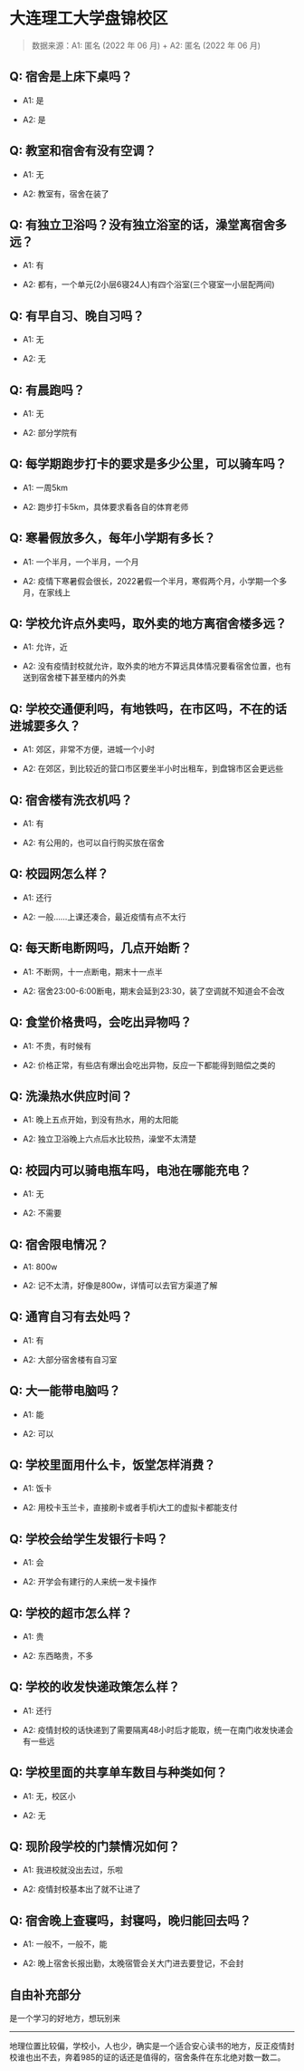 # 大连理工大学盘锦校区

> 数据来源：A1: 匿名 (2022 年 06 月) + A2: 匿名 (2022 年 06 月)

## Q: 宿舍是上床下桌吗？

- A1: 是

- A2: 是

## Q: 教室和宿舍有没有空调？

- A1: 无

- A2: 教室有，宿舍在装了

## Q: 有独立卫浴吗？没有独立浴室的话，澡堂离宿舍多远？

- A1: 有

- A2: 都有，一个单元(2小层6寝24人)有四个浴室(三个寝室一小层配两间)

## Q: 有早自习、晚自习吗？

- A1: 无

- A2: 无

## Q: 有晨跑吗？

- A1: 无

- A2: 部分学院有

## Q: 每学期跑步打卡的要求是多少公里，可以骑车吗？

- A1: 一周5km

- A2: 跑步打卡5km，具体要求看各自的体育老师

## Q: 寒暑假放多久，每年小学期有多长？

- A1: 一个半月，一个半月，一个月

- A2: 疫情下寒暑假会很长，2022暑假一个半月，寒假两个月，小学期一个多月，在家线上

## Q: 学校允许点外卖吗，取外卖的地方离宿舍楼多远？

- A1: 允许，近

- A2: 没有疫情封校就允许，取外卖的地方不算远具体情况要看宿舍位置，也有送到宿舍楼下甚至楼内的外卖

## Q: 学校交通便利吗，有地铁吗，在市区吗，不在的话进城要多久？

- A1: 郊区，非常不方便，进城一个小时

- A2: 在郊区，到比较近的营口市区要坐半小时出租车，到盘锦市区会更远些

## Q: 宿舍楼有洗衣机吗？

- A1: 有

- A2: 有公用的，也可以自行购买放在宿舍

## Q: 校园网怎么样？

- A1: 还行

- A2: 一般……上课还凑合，最近疫情有点不太行

## Q: 每天断电断网吗，几点开始断？

- A1: 不断网，十一点断电，期末十一点半

- A2: 宿舍23:00-6:00断电，期末会延到23:30，装了空调就不知道会不会改

## Q: 食堂价格贵吗，会吃出异物吗？

- A1: 不贵，有时候有

- A2: 价格正常，有些店有爆出会吃出异物，反应一下都能得到赔偿之类的

## Q: 洗澡热水供应时间？

- A1: 晚上五点开始，到没有热水，用的太阳能

- A2: 独立卫浴晚上六点后水比较热，澡堂不太清楚

## Q: 校园内可以骑电瓶车吗，电池在哪能充电？

- A1: 无

- A2: 不需要

## Q: 宿舍限电情况？

- A1: 800w

- A2: 记不太清，好像是800w，详情可以去官方渠道了解

## Q: 通宵自习有去处吗？

- A1: 有

- A2: 大部分宿舍楼有自习室

## Q: 大一能带电脑吗？

- A1: 能

- A2: 可以

## Q: 学校里面用什么卡，饭堂怎样消费？

- A1: 饭卡

- A2: 用校卡玉兰卡，直接刷卡或者手机i大工的虚拟卡都能支付

## Q: 学校会给学生发银行卡吗？

- A1: 会

- A2: 开学会有建行的人来统一发卡操作

## Q: 学校的超市怎么样？

- A1: 贵

- A2: 东西略贵，不多

## Q: 学校的收发快递政策怎么样？

- A1: 还行

- A2: 疫情封校的话快递到了需要隔离48小时后才能取，统一在南门收发快递会有一些远

## Q: 学校里面的共享单车数目与种类如何？

- A1: 无，校区小

- A2: 无

## Q: 现阶段学校的门禁情况如何？

- A1: 我进校就没出去过，乐啦

- A2: 疫情封校基本出了就不让进了

## Q: 宿舍晚上查寝吗，封寝吗，晚归能回去吗？

- A1: 一般不，一般不，能

- A2: 晚上宿舍长报出勤，太晚宿管会关大门进去要登记，不会封

## 自由补充部分

是一个学习的好地方，想玩别来

***

地理位置比较偏，学校小，人也少，确实是一个适合安心读书的地方，反正疫情封校谁也出不去，奔着985的证的话还是值得的，宿舍条件在东北绝对数一数二。